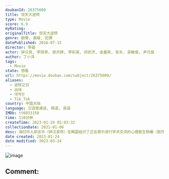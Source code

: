 ```yaml
---
doubanId: 26375609
title: 惊天大逆转
type: Movie
score: 6.9
myRating: 
originalTitle: 惊天大逆转
genre: 剧情, 悬疑, 犯罪
datePublished: 2016-07-15
director: 李骏
actor: 钟汉良, 李政宰, 郎月婷, 李彩英, 闵武济, 金基政, 张东, 吴敏俊, 尹元俊
author: 丁小洋
tags:
  - Movie
state: 想看
url: https://movie.douban.com/subject/26375609/
aliases:
  - 逆转之日
  - 出线
  - 대역전
  - Tik_Tok
country: 中国大陆
language: 汉语普通话, 韩语, 英语
IMDb: tt6033150
time: 110分钟
createTime: 2023-01-24 02:03:32
collectionDate: 2021-01-06
desc: 海归华人郭志华（钟汉良饰）在韩国结识了正在首尔进行学术交流的心理医生杨曦（郎月婷饰），便委托她为烧伤毁容的哥哥郭志达进行创后心理诊疗辅导。于此同时，首尔正在进行着一场激烈的中韩足球对抗赛，决战之际...
date created: 2023-01-24
date modified: 2023-03-14
---
```


![image](p2363070684.jpg)

Comment:
---
